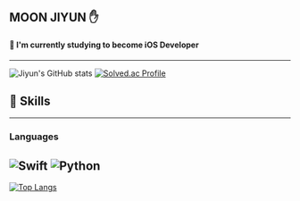 ## MOON JIYUN ✋

#### 🌱 I'm currently studying to become iOS Developer
-------

![Jiyun's GitHub stats](https://github-readme-stats.vercel.app/api?username=Moon-JIyun&show_icons=true&theme=radical)  [![Solved.ac Profile](http://mazassumnida.wtf/api/v2/generate_badge?boj=jiyun000)](http://solved.ac/jiyun000/)



## 💪 Skills
-------
### Languages
![Swift](https://img.shields.io/badge/Swift-F05138.svg?&style=for-the-badge&logo=Swift&logoColor=white)  ![Python](https://img.shields.io/badge/Python-3776AB.svg?&style=for-the-badge&logo=Python&logoColor=white)
------
[![Top Langs](https://github-readme-stats.vercel.app/api/top-langs/?username=Moon-JIyun&layout=compact)](https://github.com/anuraghazra/github-readme-stats)

